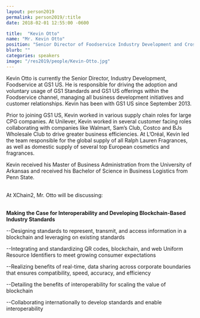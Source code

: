 ```yaml
---
layout: person2019
permalink: person2019/:title
date: 2018-02-01 12:55:00 -0600

title:  "Kevin Otto"
name: "Mr. Kevin Otto"
position: "Senior Director of Foodservice Industry Development and Cross-Industry Blockchain Lead, GS1 US"
blurb: ""
categories: speakers
image: "/res2019/people/Kevin-Otto.jpg"
---
```

Kevin Otto is currently the Senior Director, Industry Development, Foodservice at GS1 US. He is responsible for driving the adoption and voluntary usage of GS1 Standards and GS1 US offerings within the Foodservice channel, managing all business development initiatives and customer relationships. Kevin has been with GS1 US since September 2013.

Prior to joining GS1 US, Kevin worked in various supply chain roles for large CPG companies.  At Unilever, Kevin worked in several customer facing roles collaborating with companies like Walmart, Sam’s Club, Costco and BJs Wholesale Club to drive greater business efficiencies.  At L’Oréal, Kevin led the team responsible for the global supply of all Ralph Lauren Fragrances, as well as domestic supply of several top European cosmetics and fragrances.  

Kevin received his Master of Business Administration from the University of Arkansas and received his Bachelor of Science in Business Logistics from Penn State.

<br>
At XChain2, Mr. Otto will be discussing:
<br>
<br>
<p><b>Making the Case for Interoperability and Developing Blockchain-Based Industry Standards</b></p>

<p>--Designing standards to represent, transmit, and access information in a blockchain and leveraging on existing standards</p>
<p>--Integrating and standardizing QR codes, blockchain, and web Uniform Resource Identifiers to meet growing consumer expectations</p>
<p>--Realizing benefits of real-time, data sharing across corporate boundaries that ensures compatibility, speed, accuracy, and efficiency</p> 
<p>--Detailing the benefits of interoperability for scaling the value of blockchain</p>
<p>--Collaborating internationally to develop standards and enable interoperability</p>
